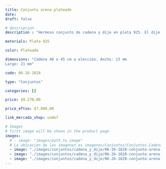 ```yaml
---
title: Conjunto arena plateado
date: 
draft: false

# descripcion
description : "Hermoso conjunto de cadena y dije en plata 925. El dije posee una delicada piedra arenada con un sútil brillo."

materials: Plata 925

color: Plateado

dimensions: "Cadena 40 o 45 cm a elección. Ancho: 13 mm 
Largo: 21 mm"

code: 06-26-1828

type: "Conjuntos"

categories: []

price: $9.270,00

price_eftvo: $7.880,00

link_mercado_shop: undef

# Images
# first image will be shown in the product page
images:
  # - image: "images/path_to_image"
  # La ubicacion de las imagenes es imagenes/Conjuntos/Conjuntos.Cadena y Dije/06-26-1828-conjunto-arena-plateado
  - image: "./images/conjuntos/cadena_y_dije/06-26-1828-conjunto-arena-plateado_a.jpg"
  - image: "./images/conjuntos/cadena_y_dije/06-26-1828-conjunto-arena-plateado_b.jpg"
  - image: "./images/conjuntos/cadena_y_dije/06-26-1828-conjunto-arena-plateado_c.jpg"
---
```

